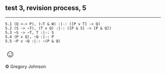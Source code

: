 ## test 3, revision process, 5

---

~~~{.ProofChecker .JohnsonSL options="fonts tabindent render" guides="fitch" points="20" late-credit="20"}
5.1 (Q <-> P), (~T & W) :|-: ([P v T] -> Q)
5.2 (S -> ~T), (T v Q) :|-: ([P & S] -> [P & Q])
5.3 ~S -> ~T, T :|-: S
5.4 (P v Q), ~Q :|-: P
5.5 ~P v ~Q	:|-: ~(P & Q)
~~~

<font size="6.5">&#9786;</font>

<p>&copy; <script>document.write(new Date().getFullYear())</script> Gregory Johnson</p>
 
